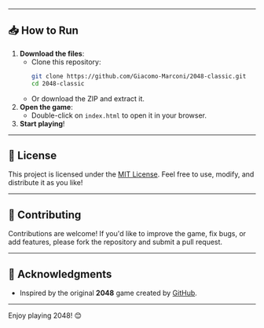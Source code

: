 
---

## 📥 How to Run

1. **Download the files**:
   - Clone this repository:
     ```bash
     git clone https://github.com/Giacomo-Marconi/2048-classic.git
     cd 2048-classic
     ```
   - Or download the ZIP and extract it.
2. **Open the game**:
   - Double-click on `index.html` to open it in your browser.
3. **Start playing**!

---

## 📜 License

This project is licensed under the [MIT License](LICENSE). Feel free to use, modify, and distribute it as you like!

---

## 🤝 Contributing

Contributions are welcome! If you'd like to improve the game, fix bugs, or add features, please fork the repository and submit a pull request.

---

## 🙌 Acknowledgments

- Inspired by the original **2048** game created by [GitHub](https://github.com/Giacomo-Marconi).

---

Enjoy playing 2048! 😊
